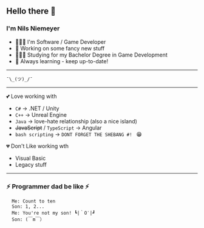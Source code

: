 ## Hello there 👋

### I'm Nils Niemeyer

- 👨🏼‍💻 I'm Software / Game Developer 
- 🔭 Working on some fancy new stuff
- 👨🏼‍🎓 Studying for my Bachelor Degree in Game Development
- 🌱 Always learning - keep up-to-date!

---
```
¯\_(ツ)_/¯
```
---
💕 Love working with
- ``C#`` -> .NET / Unity
- ``C++`` -> Unreal Engine
- ``Java`` -> love-hate relationship (also a nice island)
- ~~JavaScript~~ / ``TypeScript`` -> Angular
- ``bash scripting`` -> ``DONT FORGET THE SHEBANG #! `` 😁


💔 Don't Like working wth 
- Visual Basic
- Legacy stuff

---
### ⚡ Programmer dad be like ⚡
```
  Me: Count to ten
  Son: 1, 2...
  Me: You're not my son! ┗|｀O′|┛
  Son: (￣m￣）
```